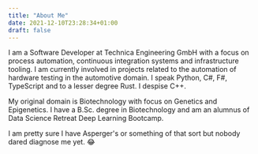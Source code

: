 ```yaml
---
title: "About Me"
date: 2021-12-10T23:28:34+01:00
draft: false
---
```


I am a Software Developer at Technica Engineering GmbH with a focus on process automation, continuous integration systems and infrastructure tooling. I am currently involved in projects related to the automation of hardware testing in the automotive domain. I speak Python, C#, F#, TypeScript and to a lesser degree Rust. I despise C++.

My original domain is Biotechnology with focus on Genetics and Epigenetics. I have a B.Sc. degree in Biotechnology and am an alumnus of Data Science Retreat Deep Learning Bootcamp.

I am pretty sure I have Asperger's or something of that sort but nobody dared diagnose me yet. 😂
